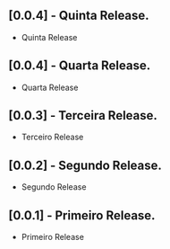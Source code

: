 ## [0.0.4] - Quinta Release.

* Quinta Release

## [0.0.4] - Quarta Release.

* Quarta Release
## [0.0.3] - Terceira Release.

* Terceiro Release

## [0.0.2] - Segundo Release.

* Segundo Release

## [0.0.1] - Primeiro Release.

* Primeiro Release